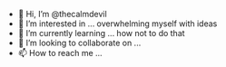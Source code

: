 - 👋 Hi, I’m @thecalmdevil
- 👀 I’m interested in ... overwhelming myself with ideas
- 🌱 I’m currently learning ... how not to do that
- 💞️ I’m looking to collaborate on ...
- 📫 How to reach me ...

<!---
thecalmdevil/thecalmdevil is a ✨ special ✨ repository because its `README.md` (this file) appears on your GitHub profile.
You can click the Preview link to take a look at your changes.
--->
